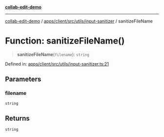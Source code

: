 [**collab-edit-demo**](../../../../../../README.md)

***

[collab-edit-demo](../../../../../../README.md) / [apps/client/src/utils/input-sanitizer](../README.md) / sanitizeFileName

# Function: sanitizeFileName()

> **sanitizeFileName**(`filename`): `string`

Defined in: [apps/client/src/utils/input-sanitizer.ts:21](https://github.com/austyle-io/pub-sub-demo/blob/facd25f09850fc4e78e94ce267c52e173d869933/apps/client/src/utils/input-sanitizer.ts#L21)

## Parameters

### filename

`string`

## Returns

`string`
